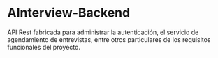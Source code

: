 # AInterview-Backend
API Rest fabricada para administrar la autenticación, el servicio de agendamiento de entrevistas, entre otros particulares de los requisitos funcionales del proyecto.
